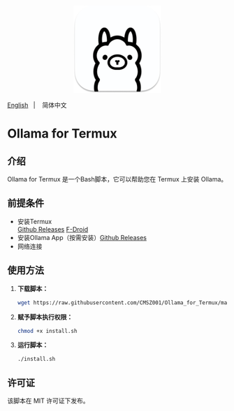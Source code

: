 <div align="center">
  <img alt="ollama" height="200px" src="./_images/ollama.png">
</div>

<a href="./README.md">English</a>
&nbsp;&nbsp;| &nbsp;&nbsp;
简体中文

# Ollama for Termux

## 介绍
Ollama for Termux 是一个Bash脚本，它可以帮助您在 Termux 上安装 Ollama。

## 前提条件

- 安装Termux  
[Github Releases](https://github.com/termux/termux-app/releases/latest)     [F-Droid](https://f-droid.org/en/packages/com.termux)
- 安装Ollama App（按需安装）[Github Releases](https://github.com/JHubi1/ollama-app/releases/latest)
- 网络连接

## 使用方法

1. **下载脚本：**

    ```bash
    wget https://raw.githubusercontent.com/CMSZ001/Ollama_for_Termux/main/install.sh
    ```

2. **赋予脚本执行权限：**

    ```bash
    chmod +x install.sh
    ```

3. **运行脚本：**

    ```bash
    ./install.sh
    ```

## 许可证

该脚本在 MIT 许可证下发布。
